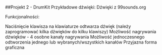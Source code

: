##Projekt 2 - DrumKit Przykładowe dźwięki: Dźwięki z 99sounds.org

Funkcjonalności:

Naciśnięcie klawisza na klawiaturze odtwarza dźwięk (należy zaprogramować kilka dźwięków do kilku klawiszy)
Możliwość nagrywania dźwięków - 4 osobne kanały nagrywania
Możliwość jednoczesnego odtworzenia jednego lub wybranych/wszystkich kanałów
Przyjazna forma graficzna
